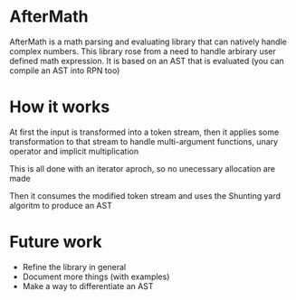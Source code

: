 # AfterMath

AfterMath is a math parsing and evaluating library that can natively handle complex numbers.
This library rose from a need to handle arbirary user defined math expression. 
It is based on an AST that is evaluated (you can compile an AST into RPN too)


# How it works

At first the input is transformed into a token stream, then it applies some transformation to that stream to handle multi-argument functions, unary operator and implicit multiplication

This is all done with an iterator aproch, so no unecessary allocation are made

Then it consumes the modified token stream and uses the Shunting yard algoritm to produce an AST

# Future work

- Refine the library in general
- Document more things (with examples)
- Make a way to differentiate an AST